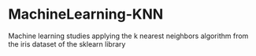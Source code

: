 # MachineLearning-KNN
Machine learning studies applying the k nearest neighbors algorithm from the iris dataset of the sklearn library 
